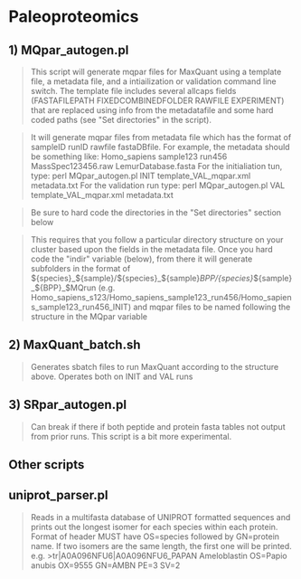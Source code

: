 # Paleoproteomics

## 1) MQpar_autogen.pl

>	This script will generate mqpar files for MaxQuant using a template file, a metadata file, and a intiailization or validation command line switch. The template file includes several allcaps fields (FASTAFILEPATH FIXEDCOMBINEDFOLDER RAWFILE EXPERIMENT) that are replaced using info from the metadatafile and some hard coded paths (see "Set directories" in the script).

>	It will generate mqpar files from metadata file which has the format of sampleID runID rawfile fastaDBfile. For example, the metadata should be something like:     Homo_sapiens    sample123       run456       MassSpec123456.raw      LemurDatabase.fasta
>       For the initialiation tun, type: perl MQpar_autogen.pl INIT template_VAL_mqpar.xml metadata.txt
>       For the validation run type: perl MQpar_autogen.pl VAL template_VAL_mqpar.xml metadata.txt

>	Be sure to hard code the directories in the "Set directories" section below

>	This requires that you follow a particular directory structure on your cluster based upon the fields in the metadata file. Once you hard code the "indir" variable (below), from there it will generate subfolders in the format of ${species}_${sample}/${species}_${sample}_${BPP}/${species}_${sample}_${BPP}_$MQrun (e.g. Homo_sapiens_s123/Homo_sapiens_sample123_run456/Homo_sapiens_sample123_run456_INIT) and mqpar files to be named following the structure in the MQpar variable


## 2) MaxQuant_batch.sh

>	Generates sbatch files to run MaxQuant according to the structure above. Operates both on INIT and VAL runs

## 3) SRpar_autogen.pl

>	Can break if there if both peptide and protein fasta tables not output from prior runs. This script is a bit more experimental.  


## Other scripts

## uniprot_parser.pl
>	Reads in a multifasta database of UNIPROT formatted sequences and prints out the longest isomer for each species within each protein. Format of header MUST have OS=species followed by GN=protein name. If two isomers are the same length, the first one will be printed.
>	 e.g. >tr|A0A096NFU6|A0A096NFU6_PAPAN Ameloblastin OS=Papio anubis OX=9555 GN=AMBN PE=3 SV=2


